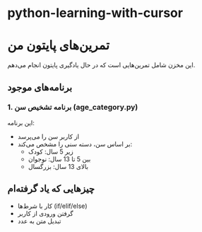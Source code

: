 # python-learning-with-cursor
# تمرین‌های پایتون من

این مخزن شامل تمرین‌هایی است که در حال یادگیری پایتون انجام می‌دهم.

## برنامه‌های موجود

### 1. برنامه تشخیص سن (age_category.py)
این برنامه:
- از کاربر سن را می‌پرسد
- بر اساس سن، دسته سنی را مشخص می‌کند:
  - زیر 5 سال: کودک
  - بین 5 تا 13 سال: نوجوان
  - بالای 13 سال: بزرگسال

## چیزهایی که یاد گرفته‌ام
- کار با شرط‌ها (if/elif/else)
- گرفتن ورودی از کاربر
- تبدیل متن به عدد

